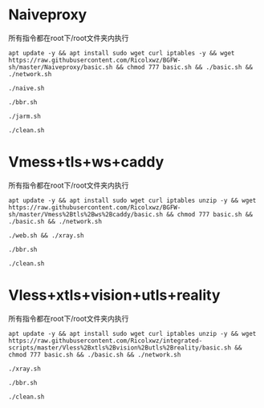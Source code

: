 # Naiveproxy
所有指令都在root下/root文件夹内执行
```
apt update -y && apt install sudo wget curl iptables -y && wget https://raw.githubusercontent.com/Ricolxwz/BGFW-sh/master/Naiveproxy/basic.sh && chmod 777 basic.sh && ./basic.sh && ./network.sh
```
```
./naive.sh
```
```
./bbr.sh
```
```
./jarm.sh
```
```
./clean.sh
```
# Vmess+tls+ws+caddy
所有指令都在root下/root文件夹内执行
```
apt update -y && apt install sudo wget curl iptables unzip -y && wget https://raw.githubusercontent.com/Ricolxwz/BGFW-sh/master/Vmess%2Btls%2Bws%2Bcaddy/basic.sh && chmod 777 basic.sh && ./basic.sh && ./network.sh
```
```
./web.sh && ./xray.sh
```
```
./bbr.sh
```
```
./clean.sh
```
# Vless+xtls+vision+utls+reality
所有指令都在root下/root文件夹内执行
```
apt update -y && apt install sudo wget curl iptables unzip -y && wget https://raw.githubusercontent.com/Ricolxwz/integrated-scripts/master/Vless%2Bxtls%2Bvision%2Butls%2Breality/basic.sh && chmod 777 basic.sh && ./basic.sh && ./network.sh
```
```
./xray.sh
```
```
./bbr.sh
```
```
./clean.sh
```
